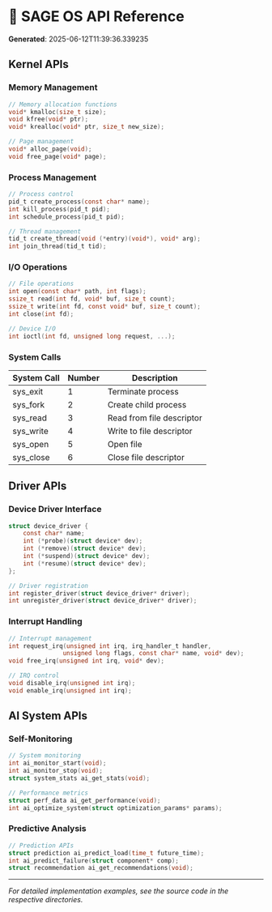 # 🔧 SAGE OS API Reference

**Generated**: 2025-06-12T11:39:36.339235

## Kernel APIs

### Memory Management

```c
// Memory allocation functions
void* kmalloc(size_t size);
void kfree(void* ptr);
void* krealloc(void* ptr, size_t new_size);

// Page management
void* alloc_page(void);
void free_page(void* page);
```

### Process Management

```c
// Process control
pid_t create_process(const char* name);
int kill_process(pid_t pid);
int schedule_process(pid_t pid);

// Thread management
tid_t create_thread(void (*entry)(void*), void* arg);
int join_thread(tid_t tid);
```

### I/O Operations

```c
// File operations
int open(const char* path, int flags);
ssize_t read(int fd, void* buf, size_t count);
ssize_t write(int fd, const void* buf, size_t count);
int close(int fd);

// Device I/O
int ioctl(int fd, unsigned long request, ...);
```

### System Calls

| System Call | Number | Description |
|-------------|--------|-------------|
| sys_exit | 1 | Terminate process |
| sys_fork | 2 | Create child process |
| sys_read | 3 | Read from file descriptor |
| sys_write | 4 | Write to file descriptor |
| sys_open | 5 | Open file |
| sys_close | 6 | Close file descriptor |

## Driver APIs

### Device Driver Interface

```c
struct device_driver {
    const char* name;
    int (*probe)(struct device* dev);
    int (*remove)(struct device* dev);
    int (*suspend)(struct device* dev);
    int (*resume)(struct device* dev);
};

// Driver registration
int register_driver(struct device_driver* driver);
int unregister_driver(struct device_driver* driver);
```

### Interrupt Handling

```c
// Interrupt management
int request_irq(unsigned int irq, irq_handler_t handler, 
               unsigned long flags, const char* name, void* dev);
void free_irq(unsigned int irq, void* dev);

// IRQ control
void disable_irq(unsigned int irq);
void enable_irq(unsigned int irq);
```

## AI System APIs

### Self-Monitoring

```c
// System monitoring
int ai_monitor_start(void);
int ai_monitor_stop(void);
struct system_stats ai_get_stats(void);

// Performance metrics
struct perf_data ai_get_performance(void);
int ai_optimize_system(struct optimization_params* params);
```

### Predictive Analysis

```c
// Prediction APIs
struct prediction ai_predict_load(time_t future_time);
int ai_predict_failure(struct component* comp);
struct recommendation ai_get_recommendations(void);
```

---

*For detailed implementation examples, see the source code in the respective directories.*

